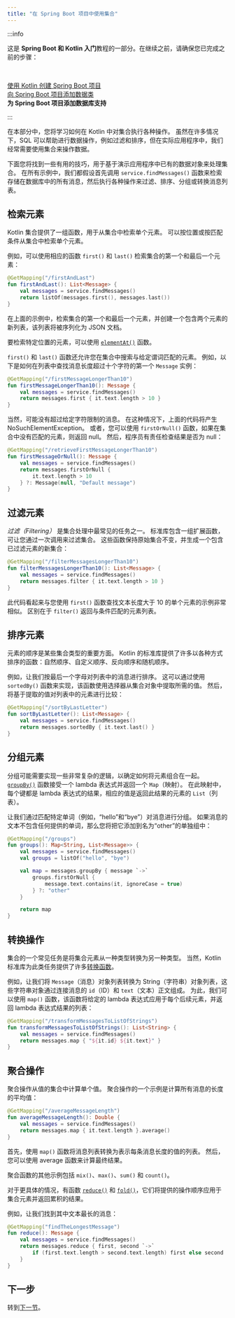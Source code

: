 ```yaml
---
title: "在 Spring Boot 项目中使用集合"
---
```

:::info
<p>
   这是 <strong>Spring Boot 和 Kotlin 入门</strong>教程的一部分。在继续之前，请确保您已完成之前的步骤：
</p><br/>
<p>
   <a href="jvm-create-project-with-spring-boot">使用 Kotlin 创建 Spring Boot 项目</a><br/><a href="jvm-spring-boot-add-data-class">向 Spring Boot 项目添加数据类</a><br/><strong>为 Spring Boot 项目添加数据库支持</strong><br/>
</p>

:::

在本部分中，您将学习如何在 Kotlin 中对集合执行各种操作。
虽然在许多情况下，SQL 可以帮助进行数据操作，例如过滤和排序，但在实际应用程序中，我们经常需要使用集合来操作数据。

下面您将找到一些有用的技巧，用于基于演示应用程序中已有的数据对象来处理集合。
在所有示例中，我们都假设首先调用 `service.findMessages()` 函数来检索存储在数据库中的所有消息，然后执行各种操作来过滤、排序、分组或转换消息列表。

## 检索元素

Kotlin 集合提供了一组函数，用于从集合中检索单个元素。
可以按位置或按匹配条件从集合中检索单个元素。

例如，可以使用相应的函数 `first()` 和 `last()` 检索集合的第一个和最后一个元素：

```kotlin
@GetMapping("/firstAndLast")
fun firstAndLast(): List<Message> {
    val messages = service.findMessages()
    return listOf(messages.first(), messages.last())
}
```

在上面的示例中，检索集合的第一个和最后一个元素，并创建一个包含两个元素的新列表，该列表将被序列化为 JSON 文档。

要检索特定位置的元素，可以使用 [`elementAt()`](https://kotlinlang.org/api/latest/jvm/stdlib/kotlin.collections/element-at.html) 函数。

`first()` 和 `last()` 函数还允许您在集合中搜索与给定谓词匹配的元素。
例如，以下是如何在列表中查找消息长度超过十个字符的第一个 `Message` 实例：

```kotlin
@GetMapping("/firstMessageLongerThan10")
fun firstMessageLongerThan10(): Message {
    val messages = service.findMessages()
    return messages.first { it.text.length > 10 }
}
```

当然，可能没有超过给定字符限制的消息。
在这种情况下，上面的代码将产生 NoSuchElementException。
或者，您可以使用 `firstOrNull()` 函数，如果在集合中没有匹配的元素，则返回 null。
然后，程序员有责任检查结果是否为 null：

```kotlin
@GetMapping("/retrieveFirstMessageLongerThan10")
fun firstMessageOrNull(): Message {
    val messages = service.findMessages()
    return messages.firstOrNull { 
        it.text.length > 10 
    } ?: Message(null, "Default message")
}

```

## 过滤元素

_过滤（Filtering）_ 是集合处理中最常见的任务之一。
标准库包含一组扩展函数，可让您通过一次调用来过滤集合。
这些函数保持原始集合不变，并生成一个包含已过滤元素的新集合：

```kotlin
@GetMapping("/filterMessagesLongerThan10")
fun filterMessagesLongerThan10(): List<Message> {
    val messages = service.findMessages()
    return messages.filter { it.text.length > 10 }
}
```

此代码看起来与您使用 `first()` 函数查找文本长度大于 10 的单个元素的示例非常相似。
区别在于 `filter()` 返回与条件匹配的元素列表。

## 排序元素

元素的顺序是某些集合类型的重要方面。
Kotlin 的标准库提供了许多以各种方式排序的函数：自然顺序、自定义顺序、反向顺序和随机顺序。

例如，让我们按最后一个字母对列表中的消息进行排序。
这可以通过使用 `sortedBy()` 函数来实现，该函数使用选择器从集合对象中提取所需的值。
然后，将基于提取的值对列表中的元素进行比较：

```kotlin
@GetMapping("/sortByLastLetter")
fun sortByLastLetter(): List<Message> {
    val messages = service.findMessages()
    return messages.sortedBy { it.text.last() }
}
```

## 分组元素

分组可能需要实现一些非常复杂的逻辑，以确定如何将元素组合在一起。
[`groupBy()`](https://kotlinlang.org/api/latest/jvm/stdlib/kotlin.collections/group-by.html) 函数接受一个 lambda 表达式并返回一个 `Map`（映射）。
在此映射中，每个键都是 lambda 表达式的结果，相应的值是返回此结果的元素的 `List`（列表）。

让我们通过匹配特定单词（例如，“hello”和“bye”）对消息进行分组。
如果消息的文本不包含任何提供的单词，那么您将把它添加到名为“other”的单独组中：

```kotlin
@GetMapping("/groups")
fun groups(): Map<String, List<Message>> {
    val messages = service.findMessages()
    val groups = listOf("hello", "bye")

    val map = messages.groupBy { message `->`
        groups.firstOrNull {
            message.text.contains(it, ignoreCase = true)
        } ?: "other"
    }

    return map
}
```

## 转换操作

集合的一个常见任务是将集合元素从一种类型转换为另一种类型。
当然，Kotlin 标准库为此类任务提供了许多[转换函数](https://kotlinlang.org/docs/collection-transformations.html)。

例如，让我们将 `Message`（消息）对象列表转换为 String（字符串）对象列表，这些字符串对象通过连接消息的 `id`（ID）和 `text`（文本）正文组成。
为此，我们可以使用 `map()` 函数，该函数将给定的 lambda 表达式应用于每个后续元素，并返回 lambda 表达式结果的列表：

```kotlin
@GetMapping("/transformMessagesToListOfStrings")
fun transformMessagesToListOfStrings(): List<String> {
    val messages = service.findMessages()
    return messages.map { "${it.id} ${it.text}" }
}
```

## 聚合操作

聚合操作从值的集合中计算单个值。
聚合操作的一个示例是计算所有消息的长度的平均值：

```kotlin
@GetMapping("/averageMessageLength")
fun averageMessageLength(): Double {
    val messages = service.findMessages()
    return messages.map { it.text.length }.average()
}
```

首先，使用 `map()` 函数将消息列表转换为表示每条消息长度的值的列表。
然后，您可以使用 average 函数来计算最终结果。

聚合函数的其他示例包括 `mix()`、`max()`、`sum()` 和 `count()`。

对于更具体的情况，有函数 [`reduce()`](https://kotlinlang.org/api/latest/jvm/stdlib/kotlin.collections/reduce.html) 和 [`fold()`](https://kotlinlang.org/api/latest/jvm/stdlib/kotlin.collections/fold.html)，它们将提供的操作顺序应用于集合元素并返回累积的结果。

例如，让我们找到其中文本最长的消息：

```kotlin
@GetMapping("findTheLongestMessage")
fun reduce(): Message {
    val messages = service.findMessages()
    return messages.reduce { first, second `->`
        if (first.text.length > second.text.length) first else second
    }
}
```

## 下一步

转到[下一节](jvm-spring-boot-using-crudrepository)。
